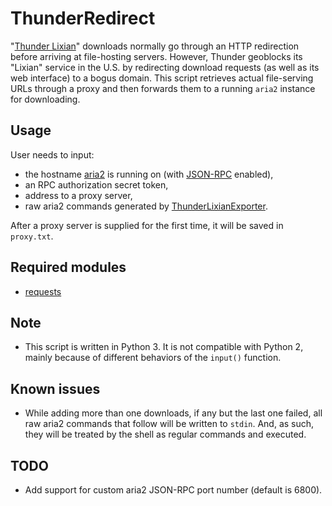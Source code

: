 # ThunderRedirect

"[Thunder Lixian](http://lixian.xunlei.com/)" downloads normally go through an HTTP redirection before arriving at file-hosting servers. However, Thunder geoblocks its "Lixian" service in the U.S. by redirecting download requests (as well as its web interface) to a bogus domain. This script retrieves actual file-serving URLs through a proxy and then forwards them to a running `aria2` instance for downloading.

## Usage
User needs to input:

- the hostname [aria2](https://github.com/aria2/aria2) is running on (with [JSON-RPC](https://aria2.github.io/manual/en/html/aria2c.html#rpc-options) enabled),
- an RPC authorization secret token,
- address to a proxy server,
- raw aria2 commands generated by [ThunderLixianExporter](https://github.com/binux/ThunderLixianExporter).

After a proxy server is supplied for the first time, it will be saved in `proxy.txt`.

## Required modules

- [requests](https://github.com/requests/requests)

## Note

- This script is written in Python 3. It is not compatible with Python 2, mainly because of different behaviors of the `input()` function.

## Known issues

- While adding more than one downloads, if any but the last one failed, all raw aria2 commands that follow will be written to `stdin`. And, as such, they will be treated by the shell as regular commands and executed.

## TODO

- Add support for custom aria2 JSON-RPC port number (default is 6800).
